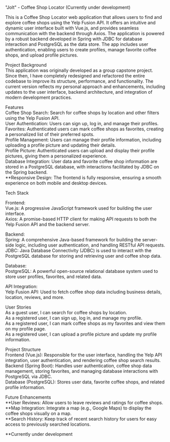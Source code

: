 "Jolt" - Coffee Shop Locator
(Currently under development)

This is a Coffee Shop Locator web application that allows users to find and explore coffee shops using the Yelp Fusion API. It offers an intuitive and dynamic user interface built with Vue.js, and provides seamless communication with the backend through Axios. The application is powered by a robust backend developed in Spring with JDBC for database interaction and PostgreSQL as the data store. The app includes user authentication, enabling users to create profiles, manage favorite coffee shops, and upload profile pictures.

Project Background <br>
This application was originally developed as a group capstone project. Since then, I have completely redesigned and refactored the entire codebase to improve its structure, performance, and functionality. The current version reflects my personal approach and enhancements, including updates to the user interface, backend architecture, and integration of modern development practices.

Features <br>
Coffee Shop Search: Search for coffee shops by location and other filters using the Yelp Fusion API. <br>
User Authentication: Users can sign up, log in, and manage their profiles. <br>
Favorites: Authenticated users can mark coffee shops as favorites, creating a personalized list of their preferred spots. <br>
Profile Management: Users can manage their profile information, including uploading a profile picture and updating their details. <br>
Profile Picture: Authenticated users can upload and display their profile pictures, giving them a personalized experience. <br>
Database Integration: User data and favorite coffee shop information are stored in a PostgreSQL database, with interactions facilitated by JDBC on the Spring backend. <br>
**Responsive Design: The frontend is fully responsive, ensuring a smooth experience on both mobile and desktop devices. <br>

Tech Stack <br>

Frontend: <br>
Vue.js: A progressive JavaScript framework used for building the user interface. <br>
Axios: A promise-based HTTP client for making API requests to both the Yelp Fusion API and the backend server. <br>

Backend: <br>
Spring: A comprehensive Java-based framework for building the server-side logic, including user authentication, and handling RESTful API requests. <br>
JDBC: Java Database Connectivity (JDBC) is used to interact with the PostgreSQL database for storing and retrieving user and coffee shop data. <br>

Database: <br>
PostgreSQL: A powerful open-source relational database system used to store user profiles, favorites, and related data. <br>

API Integration: <br>
Yelp Fusion API: Used to fetch coffee shop data including business details, location, reviews, and more. <br>

User Stories <br>
As a guest user, I can search for coffee shops by location. <br>
As a registered user, I can sign up, log in, and manage my profile. <br>
As a registered user, I can mark coffee shops as my favorites and view them on my profile page. <br>
As a registered user, I can upload a profile picture and update my profile information. <br>

Project Structure <br>
Frontend (Vue.js): Responsible for the user interface, handling the Yelp API integration, user authentication, and rendering coffee shop search results. <br>
Backend (Spring Boot): Handles user authentication, coffee shop data management, storing favorites, and managing database interactions with PostgreSQL via JDBC. <br>
Database (PostgreSQL): Stores user data, favorite coffee shops, and related profile information. <br>

Future Enhancements <br>
**User Reviews: Allow users to leave reviews and ratings for coffee shops. <br>
**Map Integration: Integrate a map (e.g., Google Maps) to display the coffee shops visually on a map. <br>
**Search History: Keep track of recent search history for users for easy access to previously searched locations. <br>

**Currently under development
